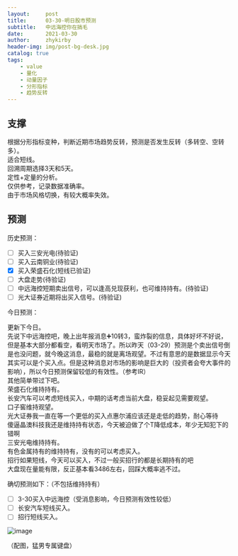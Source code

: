 ```yaml
---
layout:     post
title:      03-30-明日股市预测
subtitle:   中远海控你在搞毛
date:       2021-03-30
author:     zhykirby
header-img: img/post-bg-desk.jpg
catalog: true
tags:
    - value
    - 量化
    - 动量因子
    - 分形指标
    - 趋势反转
---
```


## 支撑

根据分形指标变种，判断近期市场趋势反转，预测是否发生反转（多转空、空转多）。  
适合短线。  
回溯周期选择3天和5天。  
定性+定量的分析。  
仅供参考，记录数据准确率。  
由于市场风格切换，有较大概率失效。  

## 预测

历史预测：  

- [ ] 买入三安光电(待验证)
- [ ] 买入云南铜业(待验证)
- [x] 买入荣盛石化(短线已验证)
- [ ] 大盘走势(待验证)
- [ ] 中远海控短期卖出信号，可以逢高兑现获利，也可维持持有。(待验证)
- [ ] 光大证券近期将出买入信号。(待验证)

今日预测：  

更新下今日。  
先说下中远海控吧，晚上出年报消息➕10转3，蛮炸裂的信息，具体好坏不好说，但是基本大部分都看空，看明天市场了。所以昨天（03-29）预测是个卖出信号倒是也没问题，就今晚这消息，最稳的就是离场观望。不过有意思的是数据显示今天其实可以是个买入点。但是这种消息对市场的影响是巨大的（投资者会夸大事件的影响），所以今日预测保留较低的有效性。（参考IR）  
其他简单带过下吧。  
荣盛石化维持持有。  
长安汽车可以考虑短线买入，中期的话考虑当前大盘，稳妥起见需要观望。  
口子窖维持观望。  
光大证券我一直在等一个更低的买入点惠尔浦应该还是走低的趋势，耐心等待  
傻逼晶澳科技我还是维持持有状态，今天被迫做了个T降低成本，年少无知犯下的错啊  
三安光电维持持有。  
有色金属持有的维持持有，没有的可以考虑买入。  
招行如果短线，今天可以买入，不过一般买招行的都是长期持有的吧  
大盘现在量能有限，反正基本看3486左右，回踩大概率逃不过。  


确切预测如下：（不包括维持持有）  

- [ ] 3-30买入中远海控（受消息影响，今日预测有效性较低）
- [ ] 长安汽车短线买入。
- [ ] 招行短线买入。

![image](https://user-images.githubusercontent.com/32432388/113033460-9e92c080-91c3-11eb-846f-1900600d9a9d.png)


（配图，猛男专属键盘）



